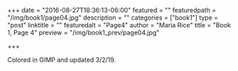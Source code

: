 +++
date = "2016-08-27T18:36:13-06:00"
featured = ""
featuredpath = "/img/book1/page04.jpg"
description = ""
categories = ["book1"]
type = "post"
linktitle = ""
featuredalt = "Page4"
author = "Maria Rice"
title = "Book 1, Page 4"
preview = "/img/book1_prev/page04.jpg"

+++

Colored in GIMP and updated 3/2/19. 

